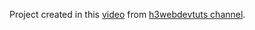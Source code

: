


Project created in this [video](https://www.youtube.com/watch?v=GixY7KlW3F0&ab_channel=h3webdevtuts) from [h3webdevtuts channel](https://www.youtube.com/channel/UC96PvOMv01j3XejwOlAZPEg).
